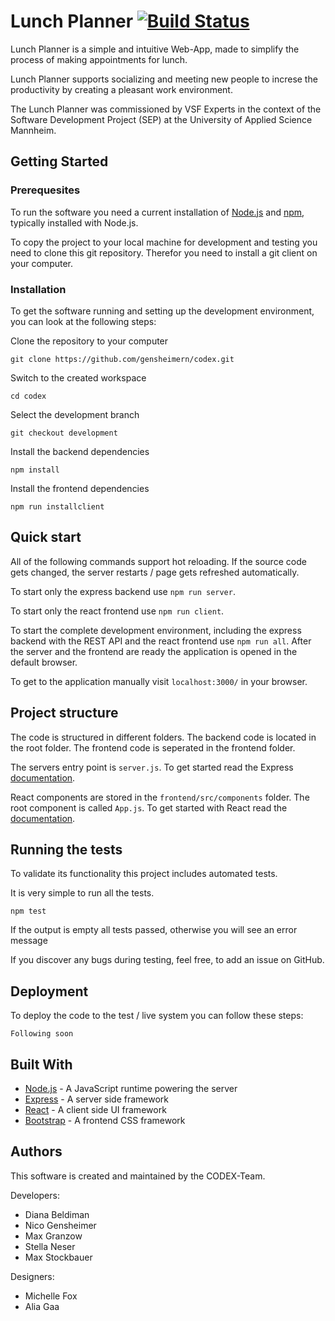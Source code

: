 # Lunch Planner [![Build Status](https://travis-ci.com/gensheimern/codex.svg?token=qsyWE426FpVSy3qKWwNg&branch=development)](https://travis-ci.com/gensheimern/codex)

Lunch Planner is a simple and intuitive Web-App, made to simplify the process of making appointments for lunch.

Lunch Planner supports socializing and meeting new people to increse the productivity by creating a pleasant work environment.

The Lunch Planner was commissioned by VSF Experts in the context of the Software Development Project (SEP) at the University of Applied Science Mannheim.


## Getting Started

### Prerequesites

To run the software you need a current installation of [Node.js](https://nodejs.org) and [npm](https://www.npmjs.com/), typically installed with Node.js.

To copy the project to your local machine for development and testing you need to clone this git repository. Therefor you need to install a git client on your computer.

### Installation

To get the software running and setting up the development environment, you can look at the following steps:

Clone the repository to your computer
```
git clone https://github.com/gensheimern/codex.git
```

Switch to the created workspace
```
cd codex
```

Select the development branch
```
git checkout development
```

Install the backend dependencies
```
npm install
```

Install the frontend dependencies
```
npm run installclient
```

## Quick start

All of the following commands support hot reloading. If the source code gets changed, the server restarts / page gets refreshed automatically.

To start only the express backend use ```npm run server```.

To start only the react frontend use ```npm run client```.

To start the complete development environment, including the express backend with the REST API and the react frontend use ```npm run all```.
After the server and the frontend are ready the application is opened in the default browser.

To get to the application manually visit ```localhost:3000/``` in your browser.

## Project structure

The code is structured in different folders. The backend code is located in the root folder. The frontend code is seperated in the frontend folder.

The servers entry point is ```server.js```. To get started read the Express [documentation](https://expressjs.com/en/starter/hello-world.html).

React components are stored in the ```frontend/src/components``` folder. The root component is called ```App.js```. To get started with React read the [documentation](https://reactjs.org/docs/hello-world.html).

## Running the tests

To validate its functionality this project includes automated tests.

It is very simple to run all the tests.
```
npm test
```
If the output is empty all tests passed, otherwise you will see an error message

If you discover any bugs during testing, feel free, to add an issue on GitHub.

## Deployment

To deploy the code to the test / live system you can follow these steps:
```
Following soon
```

## Built With

- [Node.js](https://nodejs.org) - A JavaScript runtime powering the server
- [Express](https://www.npmjs.com/package/express) - A server side framework
- [React](https://reactjs.org/) - A client side UI framework
- [Bootstrap](https://getbootstrap.com/) - A frontend CSS framework

## Authors

This software is created and maintained by the CODEX-Team.

Developers:
- Diana Beldiman
- Nico Gensheimer
- Max Granzow
- Stella Neser
- Max Stockbauer

Designers:
- Michelle Fox
- Alia Gaa
